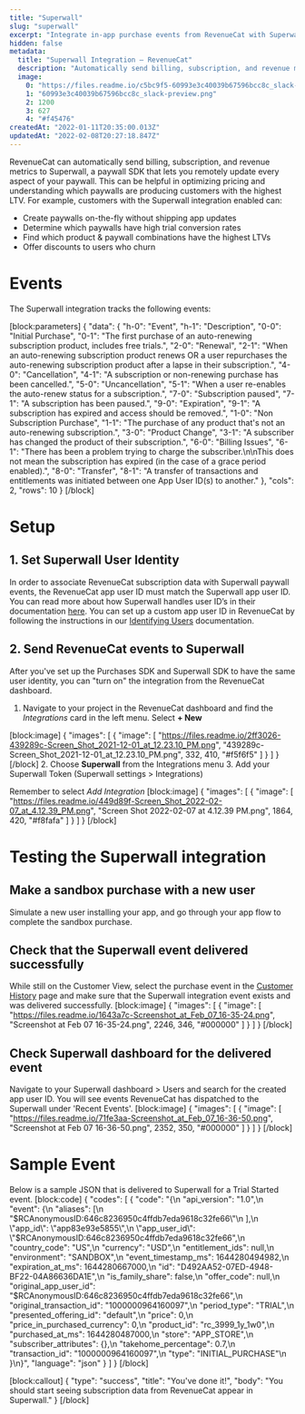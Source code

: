```yaml
---
title: "Superwall"
slug: "superwall"
excerpt: "Integrate in-app purchase events from RevenueCat with Superwall"
hidden: false
metadata: 
  title: "Superwall Integration – RevenueCat"
  description: "Automatically send billing, subscription, and revenue metrics to Superwall, a paywall SDK that lets you remotely update every aspect of your paywall."
  image: 
    0: "https://files.readme.io/c5bc9f5-60993e3c40039b67596bcc8c_slack-preview.png"
    1: "60993e3c40039b67596bcc8c_slack-preview.png"
    2: 1200
    3: 627
    4: "#f45476"
createdAt: "2022-01-11T20:35:00.013Z"
updatedAt: "2022-02-08T20:27:18.847Z"
---
```

RevenueCat can automatically send billing, subscription, and revenue metrics to Superwall, a paywall SDK that lets you remotely update every aspect of your paywall. This can be helpful in optimizing pricing and understanding which paywalls are producing customers with the highest LTV. For example, customers with the Superwall integration enabled can:
* Create paywalls on-the-fly without shipping app updates
* Determine which paywalls have high trial conversion rates
* Find which product & paywall combinations have the highest LTVs
* Offer discounts to users who churn

# Events
The Superwall integration tracks the following events:

[block:parameters]
{
  "data": {
    "h-0": "Event",
    "h-1": "Description",
    "0-0": "Initial Purchase",
    "0-1": "The first purchase of an auto-renewing subscription product, includes free trials.",
    "2-0": "Renewal",
    "2-1": "When an auto-renewing subscription product renews OR a user repurchases the auto-renewing subscription product after a lapse in their subscription.",
    "4-0": "Cancellation",
    "4-1": "A subscription or non-renewing purchase has been cancelled.",
    "5-0": "Uncancellation",
    "5-1": "When a user re-enables the auto-renew status for a subscription.",
    "7-0": "Subscription paused",
    "7-1": "A subscription has been paused.",
    "9-0": "Expiration",
    "9-1": "A subscription has expired and access should be removed.",
    "1-0": "Non Subscription Purchase",
    "1-1": "The purchase of any product that's not an auto-renewing subscription.",
    "3-0": "Product Change",
    "3-1": "A subscriber has changed the product of their subscription.",
    "6-0": "Billing Issues",
    "6-1": "There has been a problem trying to charge the subscriber.\n\nThis does not mean the subscription has expired (in the case of a grace period enabled).",
    "8-0": "Transfer",
    "8-1": "A transfer of transactions and entitlements was initiated between one App User ID(s) to another."
  },
  "cols": 2,
  "rows": 10
}
[/block]
# Setup
## 1. Set Superwall User Identity
In order to associate RevenueCat subscription data with Superwall paywall events, the RevenueCat app user ID must match the Superwall app user ID. You can read more about how Superwall handles user ID’s in their documentation [here](https://docs.superwall.me/docs/user-management). You can set up a custom app user ID in RevenueCat by following the instructions in our [Identifying Users](https://docs.revenuecat.com/docs/user-ids#provided-app-user-id) documentation.

## 2. Send RevenueCat events to Superwall
After you've set up the Purchases SDK and Superwall SDK to have the same user identity, you can "turn on" the integration from the RevenueCat dashboard. 
1. Navigate to your project in the RevenueCat dashboard and find the *Integrations* card in the left menu. Select **+ New**

[block:image]
{
  "images": [
    {
      "image": [
        "https://files.readme.io/2ff3026-439289c-Screen_Shot_2021-12-01_at_12.23.10_PM.png",
        "439289c-Screen_Shot_2021-12-01_at_12.23.10_PM.png",
        332,
        410,
        "#f5f6f5"
      ]
    }
  ]
}
[/block]
2. Choose **Superwall** from the Integrations menu
3. Add your Superwall Token (Superwall settings > Integrations)

Remember to select *Add Integration*
[block:image]
{
  "images": [
    {
      "image": [
        "https://files.readme.io/449d89f-Screen_Shot_2022-02-07_at_4.12.39_PM.png",
        "Screen Shot 2022-02-07 at 4.12.39 PM.png",
        1864,
        420,
        "#f8fafa"
      ]
    }
  ]
}
[/block]
# Testing the Superwall integration
## Make a sandbox purchase with a new user
Simulate a new user installing your app, and go through your app flow to complete the sandbox purchase.

## Check that the Superwall event delivered successfully
While still on the Customer View, select the purchase event in the [Customer History](doc:customer-history) page and make sure that the Superwall integration event exists and was delivered successfully.
[block:image]
{
  "images": [
    {
      "image": [
        "https://files.readme.io/1643a7c-Screenshot_at_Feb_07_16-35-24.png",
        "Screenshot at Feb 07 16-35-24.png",
        2246,
        346,
        "#000000"
      ]
    }
  ]
}
[/block]
## Check Superwall dashboard for the delivered event 
Navigate to your Superwall dashboard > Users and search for the created app user ID. You will see events RevenueCat has dispatched to the Superwall under 'Recent Events'.
[block:image]
{
  "images": [
    {
      "image": [
        "https://files.readme.io/71fe3aa-Screenshot_at_Feb_07_16-36-50.png",
        "Screenshot at Feb 07 16-36-50.png",
        2352,
        350,
        "#000000"
      ]
    }
  ]
}
[/block]
# Sample Event
Below is a sample JSON that is delivered to Superwall for a Trial Started event. 
[block:code]
{
  "codes": [
    {
      "code": "{\n  \"api_version\": \"1.0\",\n  \"event\": {\n    \"aliases\": [\n      \"$RCAnonymousID:646c8236950c4ffdb7eda9618c32fe66\"\n    ],\n    \"app_id\": \"app83e93e5855\",\n    \"app_user_id\": \"$RCAnonymousID:646c8236950c4ffdb7eda9618c32fe66\",\n    \"country_code\": \"US\",\n    \"currency\": \"USD\",\n    \"entitlement_ids\": null,\n    \"environment\": \"SANDBOX\",\n    \"event_timestamp_ms\": 1644280494982,\n    \"expiration_at_ms\": 1644280667000,\n    \"id\": \"D492AA52-07ED-4948-BF22-04A86636DA1E\",\n    \"is_family_share\": false,\n    \"offer_code\": null,\n    \"original_app_user_id\": \"$RCAnonymousID:646c8236950c4ffdb7eda9618c32fe66\",\n    \"original_transaction_id\": \"1000000964160097\",\n    \"period_type\": \"TRIAL\",\n    \"presented_offering_id\": \"default\",\n    \"price\": 0,\n    \"price_in_purchased_currency\": 0,\n    \"product_id\": \"rc_3999_1y_1w0\",\n    \"purchased_at_ms\": 1644280487000,\n    \"store\": \"APP_STORE\",\n    \"subscriber_attributes\": {},\n    \"takehome_percentage\": 0.7,\n    \"transaction_id\": \"1000000964160097\",\n    \"type\": \"INITIAL_PURCHASE\"\n  }\n}",
      "language": "json"
    }
  ]
}
[/block]

[block:callout]
{
  "type": "success",
  "title": "You've done it!",
  "body": "You should start seeing subscription data from RevenueCat appear in Superwall."
}
[/block]